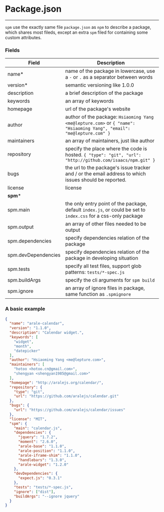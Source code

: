 # Package.json

---

`spm` use the exactly same file `package.json` as `npm` to describe a package, which shares most fileds, except an extra `spm` filed for containing some custom attributes.

### Fields

Field | Description |
------------ | ------------- |
name* | name of the package in lowercase, use a `-` or `.` as a separator between words
version* | semantic versioning like 1.0.0
description | a brief description of the package
keywords | an array of keywords
homepage | url of the package's website
author | author of the package: `Hsiaoming Yang <me@lepture.com>` or `{ "name": "Hsiaoming Yang", "email": "me@lepture.com" }`
maintainers | an array of maintainers, just like author
repository | specify the place where the code is hosted. `{ "type": "git", "url": "http://github.com/isaacs/npm.git" }`
bugs | the url to the package's issue tracker and / or the email address to which issues should be reported.
license | license
**spm*** |
spm.main | the only entry point of the package, default `index.js`, or could be set to `index.css` for a css-only package 
spm.output | an array of other files needed to be output
spm.dependencies | specify dependencies relation of the package
spm.devDependencies | specify dependencies relation of the package in developing situation
spm.tests | specify all test files, support glob patterns: `tests/*-spec.js`
spm.buildArgs | specify the cli arguments for `spm build`
spm.ignore | an array of ignore files in package, same function as `.spmignore`

### A basic example

```json
{
  "name": "arale-calendar",
  "version": "1.1.0",
  "description": "Calendar widget.",
  "keywords": [
    "widget",
    "month",
    "datepicker"
  ],
  "author": "Hsiaoming Yang <me@lepture.com>",
  "maintainers": [
    "hotoo <hotoo.cn@gmail.com>",
    "shengyan <shengyan1985@gmail.com>"
  ],
  "homepage": "http://aralejs.org/calendar/",
  "repository": {
    "type": "git",
    "url": "https://github.com/aralejs/calendar.git"
  },
  "bugs": {
    "url": "https://github.com/aralejs/calendar/issues"
  },
  "license": "MIT",
  "spm": {
    "main": "calendar.js",
    "dependencies": {
      "jquery": "1.7.2",
      "moment": "2.6.0",
      "arale-base": "1.1.0",
      "arale-position": "1.1.0",
      "arale-iframe-shim": "1.1.0",
      "handlebars": "1.3.0",
      "arale-widget": "1.2.0"
    },
    "devDependencies": {
      "expect.js": "0.3.1"
    },
    "tests": "tests/*-spec.js",
    "ignore": ["dist"],
    "buildArgs": "--ignore jquery"
  }
}
```
